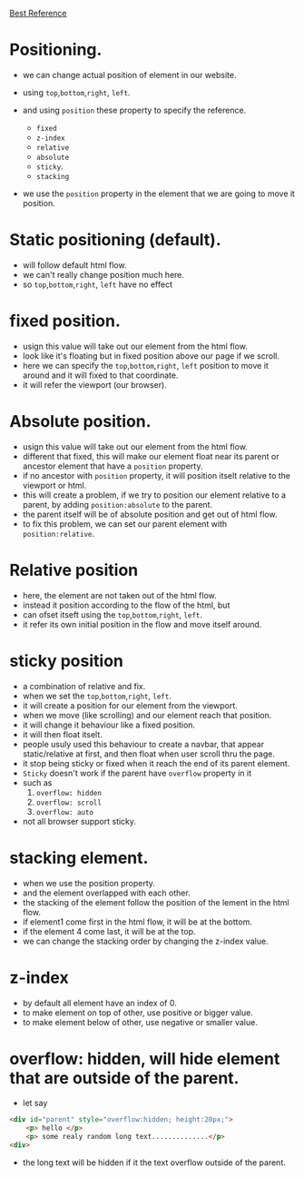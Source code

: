 [Best Reference](https://developer.mozilla.org/en-US/docs/Web/CSS/position)
# Positioning.

- we can change actual position of element in our website.
- using `top`,`bottom`,`right`, `left`. 
- and using `position` these property to specify the reference.
    - `fixed`
    - `z-index`
    - `relative`
    - `absolute`
    - `sticky`.
    - `stacking`

- we use the `position` property in the element that we are going to move it position.


# Static positioning (default).
- will follow default html flow.
- we can't really change position much here.
- so `top`,`bottom`,`right`, `left` have no effect

# fixed position.
- usign this value will take out our element from the html flow.
- look like it's floating but in fixed position above our page if we scroll.
- here we can specify the `top`,`bottom`,`right`, `left` position to move it around and it will fixed to that coordinate.
- it will refer the viewport (our browser).

# Absolute position.
- usign this value will take out our element from the html flow.
- different that fixed, this will make our element float near its parent or ancestor element that have a `position` property. 
- if no ancestor with `position` property, it will position itselt relative to the viewport or html.
- this will create a problem, if we try to position our element relative to a parent, by adding `position:absolute` to the parent.
- the parent itself will be of absolute position and get out of html flow.
- to fix this problem, we can set our parent element with `position:relative`.

# Relative position 
- here, the element are not taken out of the html flow.
- instead it position according to the flow of the html, but
- can ofset itseft using the `top`,`bottom`,`right`, `left`.
- it refer its own initial position in the flow and move itself around.

# sticky position
- a combination of relative and fix.
- when we set the `top`,`bottom`,`right`, `left`.
- it will create a position for our element from the viewport.
- when we move (like scrolling) and our element reach that position.
- it will change it behaviour like a fixed position.
- it will then float itselt.
- people usuly used this behaviour to create a navbar, that appear static/relative at first, and then float when user scroll thru the page.
- it stop being sticky or fixed when it reach the end of its parent element.
- `Sticky` doesn't work if the parent have `overflow` property in it
- such as 
    1. `overflow: hidden`
    2. `overflow: scroll`
    3. `overflow: auto`
- not all browser support sticky. 

# stacking element.
- when we use the position property.
- and the element overlapped with each other.
- the stacking of the element follow the position of the lement in the html flow.
- if element1 come first in the html flow, it will be at the bottom.
- if the element 4 come last, it will be at the top.
- we can change the stacking order by changing the z-index value.

# z-index
- by default all element have an index of 0.
- to make element on top of other, use positive or bigger value.
- to make element below of other, use negative or smaller value.


# overflow: hidden, will hide element that are outside of the parent.
- let say 
```html
<div id="parent" style="overflow:hidden; height:20px;">
    <p> hello </p>
    <p> some realy random long text..............</p>
<div>
```
- the long text will be hidden if it the text overflow outside of the parent.